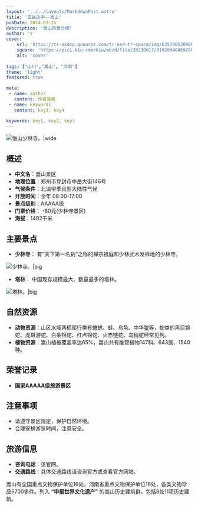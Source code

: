 ```yaml
---
layout: '../../layouts/MarkdownPost.astro'
title: '五岳之中--嵩山'
pubDate: 2024-03-25
description: '嵩山风景介绍'
author: 's'
cover:
    url: 'https://tr-osdcp.qunarzz.com/tr-osd-tr-space/img/b3570853098984d3e4010aebb1749096.jpg_r_1360x1360x95_95edeb3b.jpg'
    square: 'https://pic1.k1u.com/k1u/mb/d/file/20210617/01920d48469788827f8c968ffcfda064_836_10000.png'
    alt: 'cover'
    
tags: ["山川","嵩山", "河南"] 
theme: 'light'
featured: true

meta:
 - name: author
   content: 作者是我
 - name: keywords
   content: key3, key4

keywords: key1, key2, key3
---
```

![恒山少林寺。|wide](https://tr-osdcp.qunarzz.com/tr-osd-tr-space/img/1000f4e164df33458486e76b159b5769.jpg_r_1360x1360x95_72057b67.jpg)
## 概述
- **中文名**：嵩山景区
- **地理位置**：郑州市登封市中岳大街146号
- **气候条件**：北温带季风型大陆性气候
- **开放时间**：全年 08:00-17:00
- **景点级别**：AAAAA级
- **门票价格**：
  -80元(少林寺景区)
- **海拔**：1492千米


## 主要景点

- **少林寺**：
有“天下第一名刹”之称的禅宗祖庭和少林武术发祥地的少林寺。

![少林寺。|big](https://img.zcool.cn/community/015fe95ebeadbaa801214814b47406.jpg@2o.jpg)

- **塔林**：
中国现存规模最大、数量最多的塔林。

![塔林。|big](https://img.pconline.com.cn/images/upload/upc/tx/photoblog/1804/08/c6/81613601_1523182367832_mthumb.jpg)

## 自然资源

- **动物资源**：山区水域两栖爬行类有蟾蜍、蛙、乌龟、中华鳖等，蛇类的黑目锦蛇、虎斑游蛇、白条锦蛇、红点锦蛇、火赤链蛇、乌梢蛇经常见到。
- **植物资源**：嵩山植被覆盖率达65%，嵩山共有维管植物147科、643属、1540种。

## 荣誉记录

- **国家AAAAA级旅游景区**

## 注意事项

- 请遵守景区规定，保护自然环境。
- 合理安排游览时间，注意安全。

## 旅游信息

- **咨询电话**：见官网。
- **交通路线**：具体交通路线请咨询官方或查看官方网站。

嵩山有全国重点文物保护单位16处，河南省重点文物保护单位16处，各类文物珍品6700多件。列入
**“申报世界文化遗产”**
的嵩山历史建筑群，包括8处11项历史建筑。